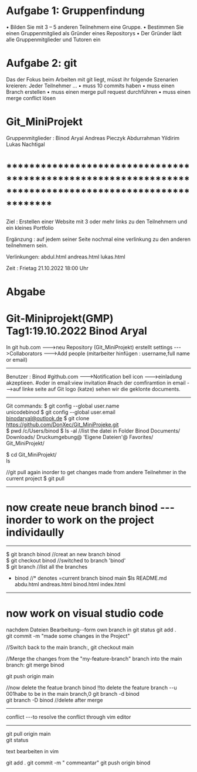 # Aufgabe 1: Gruppenfindung
•	Bilden Sie mit 3 – 5 anderen Teilnehmern eine Gruppe.
•	Bestimmen Sie einen Gruppenmitglied als Gründer eines Repositorys
•	Der Gründer lädt alle Gruppenmitglieder und Tutoren ein

# Aufgabe 2: git 
Das der Fokus beim Arbeiten mit git liegt, müsst ihr folgende Szenarien kreieren:
	Jeder Teilnehmer …
•	muss 10 commits haben
•	muss einen Branch erstellen
•	muss einen merge pull request durchführen
•	muss einen merge conflict lösen

 # Git_MiniProjekt
Gruppenmitglieder :	Binod Aryal
					Andreas Pieczyk
					Abdurrahman Yildirim
					Lukas Nachtigal

# ********************************************************************************************************
Ziel : 			Erstellen einer Website mit 3 oder mehr links zu den Teilnehmern und ein 
				kleines Portfolio

Ergänzung :		auf jedem seiner Seite nochmal eine verlinkung zu den anderen teilnehmern sein. 

Verlinkungen:	abdul.html  andreas.html	lukas.html

Zeit :			Frietag 21.10.2022 18:00 Uhr


# Abgabe 
# Git-Miniprojekt(GMP)     Tag1:19.10.2022     Binod Aryal
In git hub.com --->neu Repository (Git_MiniProjekt) erstellt 
settings --->Collaborators --->Add people (mitarbeiter hinfügen : username,full name or email)
***********************************************************************************************
Benutzer : Binod 
#github.com --->Notification bell icon --->einladung akzeptieen. 
#oder in email:view invitation 
#nach der comfiramtion in email --->auf linke seite auf Git logo (katze) sehen wir die geklonte documents.

*********************************************************************************************
Git commands:
$ git config --global user.name        
                       unicodebinod
$ git config --global user.email       
                      binodaryal@outlook.de
$ git clone https://github.com/DonXec/Git_MiniProjeke.git     
$ pwd
/c/Users/binod
$ ls  -al         //list the datei in Folder Binod 
 Documents/
 Downloads/
 Druckumgebung@
'Eigene Dateien'@
 Favorites/
 Git_MiniProjekt/
 
 $ cd Git_MiniProjekt/       
ls  

//git pull again inorder to get changes made from andere Teilnehmer in the current project 
$ git pull          
                                        

********************************************************************
# now create neue branch binod ---inorder to work on the project individaully 
********************************************************************
$ git branch binod     //creat an new branch binod  
$ git checkout binod   //switched to branch 'binod'    
$ git branch           //list all the branches 
* binod              //* denotes =current branch binod 
  main
$ls
README.md  abdu.html  andreas.html  binod.html  index.html   
***************************************************************************
# now work on visual studio code 
nachdem Dateien Bearbeitung--form own branch in 
git status 
git add .      
git commit -m "made some changes in the Project"

 //Switch back to the main branch:,
 git checkout main

//Merge the changes from the "my-feature-branch" branch into the main branch:
git merge binod      

git push origin main
  
//now delete the featue branch binod  !!to delete the feature branch --u 001habe to be in the main branch,0
git branch -d binod  
git branch -D binod  //delete after merge 

****************************************************************
conflict ---to resolve the conflict through vim editor 
********************************************************
git pull origin main   
git status

text bearbeiten in vim 

git  add .
git commit -m " commeantar"
git push origin binod





